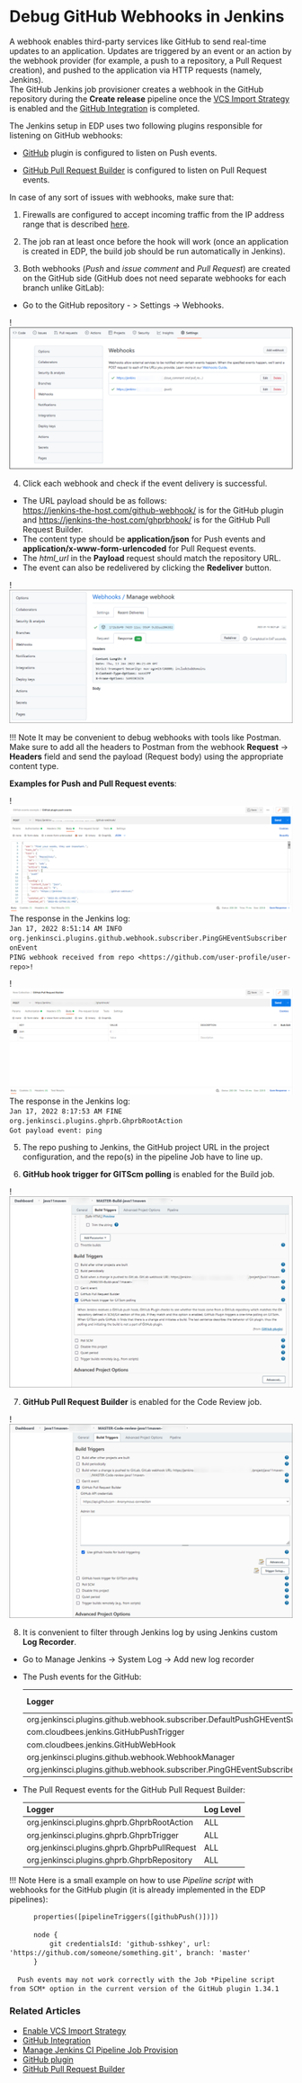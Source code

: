 # Debug GitHub Webhooks in Jenkins

A webhook enables third-party services like GitHub to send real-time updates to an application. Updates are triggered by an event or an action by the webhook provider (for example, a push to a repository, a Pull Request creation), and pushed to the application via HTTP requests (namely, Jenkins).<br>
The GitHub Jenkins job provisioner creates a webhook in the GitHub repository during the **Create release** pipeline once the [VCS Import Strategy](import-strategy.md) is enabled and the [GitHub Integration](github-integration.md) is completed.

The Jenkins setup in EDP uses two following plugins responsible for listening on GitHub webhooks:

* [GitHub](https://plugins.jenkins.io/github/) plugin is configured to listen on Push events.

* [GitHub Pull Request Builder](https://plugins.jenkins.io/ghprb/) is configured to listen on Pull Request events.

In case of any sort of issues with webhooks, make sure that:

1. Firewalls are configured to accept incoming traffic from the IP address range that is described [here](https://docs.github.com/en/authentication/keeping-your-account-and-data-secure/about-githubs-ip-addresses).

2. The job ran at least once before the hook will work (once an application is created in EDP, the build job should be run automatically in Jenkins).

3. Both webhooks (_Push_ and _issue comment_ and _Pull Request_) are created on the GitHub side (GitHub does not need separate webhooks for each branch unlike GitLab):
  * Go to the GitHub repository - > Settings -> Webhooks.

  !![Webhooks settings](../assets/operator-guide/github-webhooks1.png "Webhooks settings")

4. Click each webhook and check if the event delivery is successful.
  * The URL payload should be as follows:<br>
  https://jenkins-the-host.com/github-webhook/ is for the GitHub plugin and https://jenkins-the-host.com/ghprbhook/ is for the GitHub Pull Request Builder.
  * The content type should be **application/json** for Push events and **application/x-www-form-urlencoded** for Pull Request events.
  * The *html_url* in the **Payload** request should match the repository URL.
  * The event can also be redelivered by clicking the **Redeliver** button.

  !![Manage webhook](../assets/operator-guide/github-webhooks2.png "Manage webhook")

  !!! Note
      It may be convenient to debug webhooks with tools like Postman.<br>
      Make sure to add all the headers to Postman from the webhook **Request** -> **Headers** field and send the payload (Request body) using the appropriate content type.<br>

  **Examples for Push and Pull Request events**:

  !![GitHub plugin push events](../assets/operator-guide/github-webhooks-postman1.png "GitHub plugin push events")
   The response in the Jenkins log:<br>
     `Jan 17, 2022 8:51:14 AM INFO org.jenkinsci.plugins.github.webhook.subscriber.PingGHEventSubscriber onEvent`<br>
     `PING webhook received from repo <https://github.com/user-profile/user-repo>!`<br>

  !![Github pull request builder](../assets/operator-guide/github-webhooks-postman2.png "Github pull request builder")
   The response in the Jenkins log:<br>
     `Jan 17, 2022 8:17:53 AM FINE org.jenkinsci.plugins.ghprb.GhprbRootAction`<br>
     `Got payload event: ping`<br>

5. The repo pushing to Jenkins, the GitHub project URL in the project configuration, and the repo(s) in the pipeline Job have to line up.

6. **GitHub hook trigger for GITScm polling** is enabled for the Build job.

  !![GitHub hook trigger](../assets/operator-guide/github-webhooks3.png "GitHub hook trigger")

7. **GitHub Pull Request Builder** is enabled for the Code Review job.

  !![GitHub pull request builder](../assets/operator-guide/github-webhooks4.png "GitHub pull request builder")

8. It is convenient to filter through Jenkins log by using Jenkins custom **Log Recorder**.
  * Go to Manage Jenkins -> System Log -> Add new log recorder
  * The Push events for the GitHub:

    | Logger | Log Level |
    | ------ | --------- |
    | org.jenkinsci.plugins.github.webhook.subscriber.DefaultPushGHEventSubscriber | ALL |
    | com.cloudbees.jenkins.GitHubPushTrigger | ALL |
    | com.cloudbees.jenkins.GitHubWebHook | ALL |
    | org.jenkinsci.plugins.github.webhook.WebhookManager | ALL |
    | org.jenkinsci.plugins.github.webhook.subscriber.PingGHEventSubscriber | ALL |

  * The Pull Request events for the GitHub Pull Request Builder:

    | Logger | Log Level |
    | ------ | --------- |
    | org.jenkinsci.plugins.ghprb.GhprbRootAction | ALL |
    | org.jenkinsci.plugins.ghprb.GhprbTrigger | ALL |
    | org.jenkinsci.plugins.ghprb.GhprbPullRequest | ALL |
    | org.jenkinsci.plugins.ghprb.GhprbRepository | ALL |

  !!! Note
      Here is a small example on how to use *Pipeline script* with webhooks for the GitHub plugin (it is already implemented in the EDP pipelines):

          properties([pipelineTriggers([githubPush()])])

          node {
              git credentialsId: 'github-sshkey', url: 'https://github.com/someone/something.git', branch: 'master'
          }

      Push events may not work correctly with the Job *Pipeline script from SCM* option in the current version of the GitHub plugin 1.34.1

### Related Articles

* [Enable VCS Import Strategy](import-strategy.md)
* [GitHub Integration](github-integration.md)
* [Manage Jenkins CI Pipeline Job Provision](manage-jenkins-ci-job-provision.md)
* [GitHub plugin](https://plugins.jenkins.io/github/)
* [GitHub Pull Request Builder](https://plugins.jenkins.io/ghprb/)